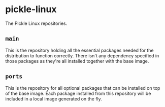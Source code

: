 # pickle-linux
The Pickle Linux repositories.

## `main`

This is the repository holding all the essential packages needed for the distribution to function correctly.
There isn't any dependency specified in those packages as they're all installed together with the base image.

## `ports`

This is the repository for all optional packages that can be installed on top of the base image.
Each package installed from this repository will be included in a local image generated on the fly.
